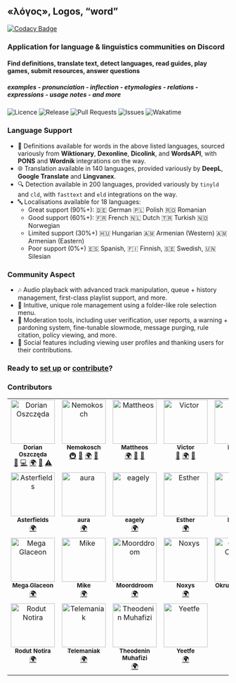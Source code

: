 ## «λόγος», Logos, “word”

[![Codacy Badge](https://api.codacy.com/project/badge/Grade/d1aba2d52cda40abba4d0de788d1a531)](https://app.codacy.com/gh/vxern/logos?utm_source=github.com&utm_medium=referral&utm_content=vxern/logos&utm_campaign=Badge_Grade)

### Application for language & linguistics communities on Discord

#### Find definitions, translate text, detect languages, read guides, play games, submit resources, answer questions

##### examples - pronunciation - inflection - etymologies - relations - expressions - usage notes - and more

![Licence](https://img.shields.io/github/license/vxern/logos.svg?style=for-the-badge) ![Release](https://img.shields.io/github/release/vxern/logos.svg?style=for-the-badge) ![Pull Requests](https://img.shields.io/github/issues-pr/vxern/logos.svg?style=for-the-badge) ![Issues](https://img.shields.io/github/issues/vxern/logos.svg?style=for-the-badge) ![Wakatime](https://wakatime.com/badge/github/vxern/logos.svg?style=for-the-badge)

### Language Support

- 📖 Definitions available for words in the above listed languages, sourced variously from **Wiktionary**, **Dexonline**, **Dicolink**, and **WordsAPI**, with **PONS** and **Wordnik** integrations on the way.
- 🌐 Translation available in 140 languages, provided variously by **DeepL**, **Google Translate** and **Lingvanex**.
- 🔍 Detection available in 200 languages, provided variously by `tinyld` and `cld`, with `fasttext` and `eld` integrations on the way.
- 🔤 Localisations available for 18 languages:
  - Great support (90%+): 🇩🇪 German 🇵🇱 Polish 🇷🇴 Romanian
  - Good support (60%+): 🇫🇷 French 🇳🇱 Dutch 🇹🇷 Turkish 🇳🇴 Norwegian
  - Limited support (30%+) 🇭🇺 Hungarian 🇦🇲 Armenian (Western) 🇦🇲 Armenian (Eastern)
  - Poor support (0%+) 🇪🇸 Spanish, 🇫🇮 Finnish, 🇸🇪 Swedish, 🇺🇳 Silesian

### Community Aspect

- 🎶 Audio playback with advanced track manipulation, queue + history management, first-class playlist support, and more.
- 🧳 Intuitive, unique role management using a folder-like role selection menu.
- 💢 Moderation tools, including user verification, user reports, a warning + pardoning system, fine-tunable slowmode, message purging, rule citation, policy viewing, and more.
- 💐 Social features including viewing user profiles and thanking users for their contributions.

### Ready to [set up](SETUP.md) or [contribute](CONTRIBUTING)?

### Contributors

<!-- ALL-CONTRIBUTORS-LIST:START - Do not remove or modify this section -->
<!-- prettier-ignore-start -->
<!-- markdownlint-disable -->
<table>
  <tbody>
    <tr>
      <td align="center" valign="top" width="14.28%"><a href="https://github.com/vxern"><img src="https://avatars.githubusercontent.com/u/56321034?v=4?s=100" width="100px;" alt="Dorian Oszczęda"/><br /><sub><b>Dorian Oszczęda</b></sub></a><br /><a href="#maintenance-vxern" title="Maintenance">🚧</a> <a href="https://github.com/vxern/logos/commits?author=vxern" title="Code">💻</a> <a href="#translation-vxern" title="Translation">🌍</a> <a href="#design-vxern" title="Design">🎨</a> <a href="https://github.com/vxern/logos/commits?author=vxern" title="Tests">⚠️</a></td>
      <td align="center" valign="top" width="14.28%"><a href="https://github.com/2colours"><img src="https://cdn.discordapp.com/avatars/297037173541175296/ab9706731d68cd84dc69b6e9c27fcd9e?s=100" width="100px;" alt="Nemokosch"/><br /><sub><b>Nemokosch</b></sub></a><br /><a href="#infra-nemokosch" title="Infrastructure (Hosting, Build-Tools, etc)">🚇</a> <a href="#userTesting-nemokosch" title="User Testing">📓</a> <a href="#translation-nemokosch" title="Translation">🌍</a> <a href="#ideas-nemokosch" title="Ideas, Planning, & Feedback">🤔</a></td>
      <td align="center" valign="top" width="14.28%"><a href="https://github.com/16wardm"><img src="https://cdn.discordapp.com/avatars/758385691851096195/cd2229abe225053a7d67d96263d606d5?s=100" width="100px;" alt="Mattheos"/><br /><sub><b>Mattheos</b></sub></a><br /><a href="#translation-16wardm" title="Translation">🌍</a> <a href="#userTesting-16wardm" title="User Testing">📓</a> <a href="#ideas-16wardm" title="Ideas, Planning, & Feedback">🤔</a></td>
      <td align="center" valign="top" width="14.28%"><a href="https://youtube.com/channel/UC4aqpjKwQfkqxmQO0Owy2QQ"><img src="https://cdn.discordapp.com/avatars/303605019532460033/d6df111ee944ac997cf16d4a743cf189?s=100" width="100px;" alt="Victor"/><br /><sub><b>Victor</b></sub></a><br /><a href="#userTesting-ferb02" title="User Testing">📓</a> <a href="#translation-ferb02" title="Translation">🌍</a> <a href="#ideas-ferb02" title="Ideas, Planning, & Feedback">🤔</a></td>
      <td align="center" valign="top" width="14.28%"><img src="https://cdn.discordapp.com/avatars/859452448191545364/be65339a3e0021bc90211e0c4195fb7c?s=100" width="100px;" alt="Mymy"/><br /><sub><b>Mymy</b></sub><br /><a href="#userTesting-mymy" title="User Testing">📓</a> <a href="#ideas-mymy" title="Ideas, Planning, & Feedback">🤔</a></td>
      <td align="center" valign="top" width="14.28%"><img src="https://cdn.discordapp.com/avatars/1118870714771054592/51f2e92de9864ae8deeb2e5d6fdcf376?s=100" width="100px;" alt="Annie"/><br /><sub><b>Annie</b></sub><br /><a href="#userTesting-bean__queen" title="User Testing">📓</a> <a href="#ideas-bean__queen" title="Ideas, Planning, & Feedback">🤔</a></td>
      <td align="center" valign="top" width="14.28%"><img src="https://cdn.discordapp.com/avatars/797369145367855104/ac1fe2508cd6df347d801f4caf967a04?s=100" width="100px;" alt="Alaska"/><br /><sub><b>Alaska</b></sub><br /><a href="#translation-at.peace" title="Translation">🌍</a></td>
    </tr>
    <tr>
      <td align="center" valign="top" width="14.28%"><a href="https://x.com/_stechi_"><img src="https://cdn.discordapp.com/avatars/839862207025119252/fd5f455be6c6f20a3cf0f1a860074397?s=100" width="100px;" alt="Asterfields"/><br /><sub><b>Asterfields</b></sub></a><br /><a href="#translation-asterfields_" title="Translation">🌍</a></td>
      <td align="center" valign="top" width="14.28%"><img src="https://cdn.discordapp.com/avatars/868631133263376424/9b2020c9effc7f60ab90e78f7e9cd71a?s=100" width="100px;" alt="aura"/><br /><sub><b>aura</b></sub><br /><a href="#translation-adeniial" title="Translation">🌍</a></td>
      <td align="center" valign="top" width="14.28%"><img src="https://cdn.discordapp.com/avatars/415132870252822539/927bfd64aea0166fc9a44f0a7a3b2a70?s=100" width="100px;" alt="eagely"/><br /><sub><b>eagely</b></sub><br /><a href="#translation-eagely" title="Translation">🌍</a></td>
      <td align="center" valign="top" width="14.28%"><img src="https://cdn.discordapp.com/avatars/747900197358665758/b4f7ea590b477359c433dac9b629337b?s=100" width="100px;" alt="Esther"/><br /><sub><b>Esther</b></sub><br /><a href="#translation-estheroide" title="Translation">🌍</a></td>
      <td align="center" valign="top" width="14.28%"><img src="https://cdn.discordapp.com/avatars/775308215470391317/04dbc74b010d1a5736f5a8d911589f29?s=100" width="100px;" alt="Haniel"/><br /><sub><b>Haniel</b></sub><br /><a href="#translation-hani_men12" title="Translation">🌍</a></td>
      <td align="center" valign="top" width="14.28%"><img src="https://cdn.discordapp.com/avatars/311489852824616961/bd594c224c551a04fce50b7d5e408958?s=100" width="100px;" alt="Kamel"/><br /><sub><b>Kamel</b></sub><br /><a href="#translation-kamelNeoN" title="Translation">🌍</a> <a href="#ideas-kamelNeoN" title="Ideas, Planning, & Feedback">🤔</a></td>
      <td align="center" valign="top" width="14.28%"><img src="https://cdn.discordapp.com/avatars/99962686766333952/e3112dd2896a5ab9a04995b63a291e25?s=100" width="100px;" alt="iiv"/><br /><sub><b>iiv</b></sub><br /><a href="#translation-iiv" title="Translation">🌍</a></td>
    </tr>
    <tr>
      <td align="center" valign="top" width="14.28%"><a href="https://github.com/a-mcego"><img src="https://cdn.discordapp.com/avatars/186212508141355008/b7fa1e78f6ade0dc25e273f8e1293a02?s=100" width="100px;" alt="Mega Glaceon"/><br /><sub><b>Mega Glaceon</b></sub></a><br /><a href="#translation-megaglaceon" title="Translation">🌍</a></td>
      <td align="center" valign="top" width="14.28%"><a href="https://instagram.com/mike_dishakjian"><img src="https://cdn.discordapp.com/avatars/529666071498719242/f78de19eb2908837512e3ad1fa3e0b04?s=100" width="100px;" alt="Mike"/><br /><sub><b>Mike</b></sub></a><br /><a href="#translation-rottingrat666" title="Translation">🌍</a></td>
      <td align="center" valign="top" width="14.28%"><img src="https://cdn.discordapp.com/avatars/656160896607059981/bdc8577fed934534b360c4ae7e2f3a1c?s=100" width="100px;" alt="Moorddroom"/><br /><sub><b>Moorddroom</b></sub><br /><a href="#translation-moorddroom" title="Translation">🌍</a></td>
      <td align="center" valign="top" width="14.28%"><img src="https://cdn.discordapp.com/avatars/357538166061924353/b17381ebebbbe9ed5cb3e896385ff484?s=100" width="100px;" alt="Noxys"/><br /><sub><b>Noxys</b></sub><br /><a href="#translation-noxys" title="Translation">🌍</a></td>
      <td align="center" valign="top" width="14.28%"><img src="https://cdn.discordapp.com/avatars/403581106042961930/121e69ac1270d5ee429babb4a0a9e71f?s=100" width="100px;" alt="Okruch Chleba"/><br /><sub><b>Okruch Chleba</b></sub><br /><a href="#translation-okruchchleba" title="Translation">🌍</a></td>
      <td align="center" valign="top" width="14.28%"><img src="https://cdn.discordapp.com/avatars/399515144482455553/d42543f2f90bbd8496c39903d1be3ed0?s=100" width="100px;" alt="Paul"/><br /><sub><b>Paul</b></sub><br /><a href="#ideas-vittorio3099" title="Ideas, Planning, & Feedback">🤔</a></td>
      <td align="center" valign="top" width="14.28%"><img src="https://cdn.discordapp.com/avatars/768748522878533632/760e36aeb3d26daf2fb6b692a83c25b1?s=100" width="100px;" alt="Pascu"/><br /><sub><b>Pascu</b></sub><br /><a href="#ideas-pascu" title="Ideas, Planning, & Feedback">🤔</a></td>
    </tr>
    <tr>
      <td align="center" valign="top" width="14.28%"><img src="https://cdn.discordapp.com/avatars/502427080877801484/b1a1321690a117ccb34e2e9f6f8c379f?s=100" width="100px;" alt="Rodut Notira"/><br /><sub><b>Rodut Notira</b></sub><br /><a href="#translation-rodutnotira" title="Translation">🌍</a></td>
      <td align="center" valign="top" width="14.28%"><a href="mailto:macmillantrenton@gmail.com"><img src="https://cdn.discordapp.com/avatars/410812091071725598/fe4b4e5571f225ab21122a9c7d570375?s=100" width="100px;" alt="Telemaniak"/><br /><sub><b>Telemaniak</b></sub></a><br /><a href="#translation-telemaniak" title="Translation">🌍</a></td>
      <td align="center" valign="top" width="14.28%"><img src="https://cdn.discordapp.com/avatars/1051504441087496252/969b91a85cbb1ff22eda2abec44d0858?s=100" width="100px;" alt="Theodenin Muhafizi"/><br /><sub><b>Theodenin Muhafizi</b></sub><br /><a href="#translation-theodeninmuhafizi" title="Translation">🌍</a></td>
      <td align="center" valign="top" width="14.28%"><img src="https://cdn.discordapp.com/avatars/249248581435916299/dd990da7972f150a4ff58868a90cd0dd?s=100" width="100px;" alt="Yeetfe"/><br /><sub><b>Yeetfe</b></sub><br /><a href="#translation-yeetfe" title="Translation">🌍</a></td>
    </tr>
  </tbody>
</table>

<!-- markdownlint-restore -->
<!-- prettier-ignore-end -->

<!-- ALL-CONTRIBUTORS-LIST:END -->
